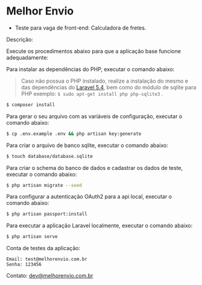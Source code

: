 # Melhor Envio

* Teste para vaga de front-end: Calculadora de fretes.

Descrição:




Execute os procedimentos abaixo para que a aplicação base funcione adequadamente:

Para instalar as dependências do PHP, executar o comando abaixo:

> Caso não possua o PHP instalado, realize a instalação do mesmo e das dependências do [Laravel 5.4](https://laravel.com/docs/5.4), bem como do módulo de sqlite para PHP exemplo: `$ sudo apt-get install php php-sqlite3` .

```bash
$ composer install
```

Para gerar o seu arquivo com as variáveis de configuração, executar o comando abaixo:

```bash
$ cp .env.example .env && php artisan key:generate
```

Para criar o arquivo de banco sqlite, executar o comando abaixo:

```bash
$ touch database/database.sqlite
```

Para criar o schema do banco de dados e cadastrar os dados de teste, executar o comando abaixo:

```bash
$ php artisan migrate --seed
```

Para configurar a autenticação OAuth2 para a api local, executar o comando abaixo:

```bash
$ php artisan passport:install
```

Para executar a aplicação Laravel localmente, executar o comando abaixo:

```bash
$ php artisan serve
```

Conta de testes da aplicação:
```
Email: test@melhorenvio.com.br
Senha: 123456
```

Contato: dev@melhorenvio.com.br
